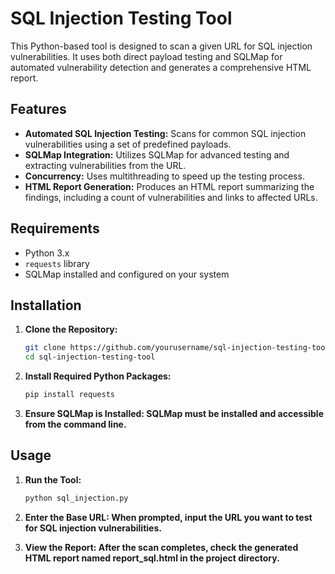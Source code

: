 # SQL Injection Testing Tool

This Python-based tool is designed to scan a given URL for SQL injection vulnerabilities. It uses both direct payload testing and SQLMap for automated vulnerability detection and generates a comprehensive HTML report.

## Features

- **Automated SQL Injection Testing:** Scans for common SQL injection vulnerabilities using a set of predefined payloads.
- **SQLMap Integration:** Utilizes SQLMap for advanced testing and extracting vulnerabilities from the URL.
- **Concurrency:** Uses multithreading to speed up the testing process.
- **HTML Report Generation:** Produces an HTML report summarizing the findings, including a count of vulnerabilities and links to affected URLs.

## Requirements

- Python 3.x
- `requests` library
- SQLMap installed and configured on your system

## Installation

1. **Clone the Repository:**
   ```bash
   git clone https://github.com/yourusername/sql-injection-testing-tool.git
   cd sql-injection-testing-tool

2. **Install Required Python Packages:**
   ```bash
   pip install requests

3. **Ensure SQLMap is Installed: SQLMap must be installed and accessible from the command line.**
   
## Usage

1. **Run the Tool:**
   ```bash
   python sql_injection.py

2. **Enter the Base URL: When prompted, input the URL you want to test for SQL injection vulnerabilities.**

3. **View the Report: After the scan completes, check the generated HTML report named report_sql.html in the project directory.**

